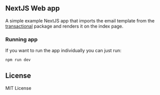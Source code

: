 ## NextJS Web app

A simple example NextJS app that imports the email template from the 
[transactional](../../packages/transactional/readme.md) package and renders 
it on the index page.

### Running app

If you want to run the app individually you can just run:

```sh
npm run dev
```

## License

MIT License

